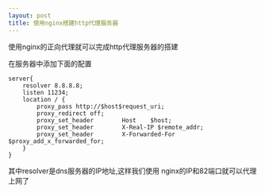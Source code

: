 ```yaml
---
layout: post
title: 使用nginx搭建http代理服务器
---
```


使用nginx的正向代理就可以完成http代理服务器的搭建

在服务器中添加下面的配置

    server{
        resolver 8.8.8.8;
        listen 11234;
        location / {
            proxy_pass http://$host$request_uri;
            proxy_redirect off;
            proxy_set_header        Host    $host;
            proxy_set_header        X-Real-IP $remote_addr;
            proxy_set_header        X-Forwarded-For $proxy_add_x_forwarded_for;
        }
    }

其中resolver是dns服务器的IP地址,这样我们使用 nginx的IP和82端口就可以代理上网了